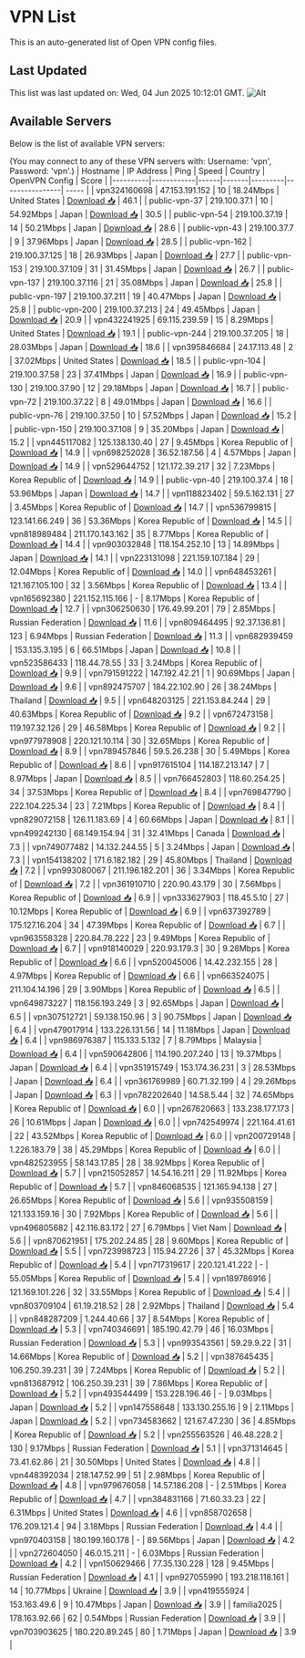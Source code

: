 # VPN List

This is an auto-generated list of Open VPN config files.

## Last Updated

This list was last updated on: Wed, 04 Jun 2025 10:12:01 GMT.
![Alt](https://repobeats.axiom.co/api/embed/186b98318ef1479477931607c1ad7d823f12451f.svg "Repobeats analytics image")

## Available Servers

Below is the list of available VPN servers:

(You may connect to any of these VPN servers with: Username: 'vpn', Password: 'vpn'.)
| Hostname | IP Address | Ping | Speed | Country | OpenVPN Config | Score |
|----------|------------|------|-------|---------|----------------| ----- |
| vpn324160698 | 47.153.191.152 | 10 | 18.24Mbps | United States | [Download 📥](./configs/server_0_US.ovpn) | 46.1 |
| public-vpn-37 | 219.100.37.1 | 10 | 54.92Mbps | Japan | [Download 📥](./configs/server_1_JP.ovpn) | 30.5 |
| public-vpn-54 | 219.100.37.19 | 14 | 50.21Mbps | Japan | [Download 📥](./configs/server_2_JP.ovpn) | 28.6 |
| public-vpn-43 | 219.100.37.7 | 9 | 37.96Mbps | Japan | [Download 📥](./configs/server_3_JP.ovpn) | 28.5 |
| public-vpn-162 | 219.100.37.125 | 18 | 26.93Mbps | Japan | [Download 📥](./configs/server_4_JP.ovpn) | 27.7 |
| public-vpn-153 | 219.100.37.109 | 31 | 31.45Mbps | Japan | [Download 📥](./configs/server_5_JP.ovpn) | 26.7 |
| public-vpn-137 | 219.100.37.116 | 21 | 35.08Mbps | Japan | [Download 📥](./configs/server_6_JP.ovpn) | 25.8 |
| public-vpn-197 | 219.100.37.211 | 19 | 40.47Mbps | Japan | [Download 📥](./configs/server_7_JP.ovpn) | 25.8 |
| public-vpn-200 | 219.100.37.213 | 24 | 49.45Mbps | Japan | [Download 📥](./configs/server_8_JP.ovpn) | 20.9 |
| vpn432241925 | 69.115.239.59 | 15 | 8.29Mbps | United States | [Download 📥](./configs/server_9_US.ovpn) | 19.1 |
| public-vpn-244 | 219.100.37.205 | 18 | 28.03Mbps | Japan | [Download 📥](./configs/server_10_JP.ovpn) | 18.6 |
| vpn395846684 | 24.17.113.48 | 2 | 37.02Mbps | United States | [Download 📥](./configs/server_11_US.ovpn) | 18.5 |
| public-vpn-104 | 219.100.37.58 | 23 | 37.41Mbps | Japan | [Download 📥](./configs/server_12_JP.ovpn) | 16.9 |
| public-vpn-130 | 219.100.37.90 | 12 | 29.18Mbps | Japan | [Download 📥](./configs/server_13_JP.ovpn) | 16.7 |
| public-vpn-72 | 219.100.37.22 | 8 | 49.01Mbps | Japan | [Download 📥](./configs/server_14_JP.ovpn) | 16.6 |
| public-vpn-76 | 219.100.37.50 | 10 | 57.52Mbps | Japan | [Download 📥](./configs/server_15_JP.ovpn) | 15.2 |
| public-vpn-150 | 219.100.37.108 | 9 | 35.20Mbps | Japan | [Download 📥](./configs/server_16_JP.ovpn) | 15.2 |
| vpn445117082 | 125.138.130.40 | 27 | 9.45Mbps | Korea Republic of | [Download 📥](./configs/server_17_KR.ovpn) | 14.9 |
| vpn698252028 | 36.52.187.56 | 4 | 4.57Mbps | Japan | [Download 📥](./configs/server_18_JP.ovpn) | 14.9 |
| vpn529644752 | 121.172.39.217 | 32 | 7.23Mbps | Korea Republic of | [Download 📥](./configs/server_19_KR.ovpn) | 14.9 |
| public-vpn-40 | 219.100.37.4 | 18 | 53.96Mbps | Japan | [Download 📥](./configs/server_20_JP.ovpn) | 14.7 |
| vpn118823402 | 59.5.162.131 | 27 | 3.45Mbps | Korea Republic of | [Download 📥](./configs/server_21_KR.ovpn) | 14.7 |
| vpn536799815 | 123.141.66.249 | 36 | 53.36Mbps | Korea Republic of | [Download 📥](./configs/server_22_KR.ovpn) | 14.5 |
| vpn818989484 | 211.170.143.162 | 35 | 8.77Mbps | Korea Republic of | [Download 📥](./configs/server_23_KR.ovpn) | 14.4 |
| vpn903032848 | 118.154.252.10 | 13 | 14.89Mbps | Japan | [Download 📥](./configs/server_24_JP.ovpn) | 14.1 |
| vpn223131098 | 221.159.107.184 | 29 | 12.04Mbps | Korea Republic of | [Download 📥](./configs/server_25_KR.ovpn) | 14.0 |
| vpn648453261 | 121.167.105.100 | 32 | 3.56Mbps | Korea Republic of | [Download 📥](./configs/server_26_KR.ovpn) | 13.4 |
| vpn165692380 | 221.152.115.166 | - | 8.17Mbps | Korea Republic of | [Download 📥](./configs/server_27_KR.ovpn) | 12.7 |
| vpn306250630 | 176.49.99.201 | 79 | 2.85Mbps | Russian Federation | [Download 📥](./configs/server_28_RU.ovpn) | 11.6 |
| vpn809464495 | 92.37.136.81 | 123 | 6.94Mbps | Russian Federation | [Download 📥](./configs/server_29_RU.ovpn) | 11.3 |
| vpn682939459 | 153.135.3.195 | 6 | 66.51Mbps | Japan | [Download 📥](./configs/server_30_JP.ovpn) | 10.8 |
| vpn523586433 | 118.44.78.55 | 33 | 3.24Mbps | Korea Republic of | [Download 📥](./configs/server_31_KR.ovpn) | 9.9 |
| vpn791591222 | 147.192.42.21 | 1 | 90.69Mbps | Japan | [Download 📥](./configs/server_32_JP.ovpn) | 9.6 |
| vpn892475707 | 184.22.102.90 | 26 | 38.24Mbps | Thailand | [Download 📥](./configs/server_33_TH.ovpn) | 9.5 |
| vpn648203125 | 221.153.84.244 | 29 | 40.63Mbps | Korea Republic of | [Download 📥](./configs/server_34_KR.ovpn) | 9.2 |
| vpn672473158 | 119.197.32.126 | 29 | 46.58Mbps | Korea Republic of | [Download 📥](./configs/server_35_KR.ovpn) | 9.2 |
| vpn977978908 | 220.121.10.114 | 30 | 32.65Mbps | Korea Republic of | [Download 📥](./configs/server_36_KR.ovpn) | 8.9 |
| vpn789457846 | 59.5.26.238 | 30 | 5.49Mbps | Korea Republic of | [Download 📥](./configs/server_37_KR.ovpn) | 8.6 |
| vpn917615104 | 114.187.213.147 | 7 | 8.97Mbps | Japan | [Download 📥](./configs/server_38_JP.ovpn) | 8.5 |
| vpn766452803 | 118.60.254.25 | 34 | 37.53Mbps | Korea Republic of | [Download 📥](./configs/server_39_KR.ovpn) | 8.4 |
| vpn769847790 | 222.104.225.34 | 23 | 7.21Mbps | Korea Republic of | [Download 📥](./configs/server_40_KR.ovpn) | 8.4 |
| vpn829072158 | 126.11.183.69 | 4 | 60.66Mbps | Japan | [Download 📥](./configs/server_41_JP.ovpn) | 8.1 |
| vpn499242130 | 68.149.154.94 | 31 | 32.41Mbps | Canada | [Download 📥](./configs/server_42_CA.ovpn) | 7.3 |
| vpn749077482 | 14.132.244.55 | 5 | 3.24Mbps | Japan | [Download 📥](./configs/server_43_JP.ovpn) | 7.3 |
| vpn154138202 | 171.6.182.182 | 29 | 45.80Mbps | Thailand | [Download 📥](./configs/server_44_TH.ovpn) | 7.2 |
| vpn993080067 | 211.196.182.201 | 36 | 3.34Mbps | Korea Republic of | [Download 📥](./configs/server_45_KR.ovpn) | 7.2 |
| vpn361910710 | 220.90.43.179 | 30 | 7.56Mbps | Korea Republic of | [Download 📥](./configs/server_46_KR.ovpn) | 6.9 |
| vpn333627903 | 118.45.5.10 | 27 | 10.12Mbps | Korea Republic of | [Download 📥](./configs/server_47_KR.ovpn) | 6.9 |
| vpn637392789 | 175.127.16.204 | 34 | 47.39Mbps | Korea Republic of | [Download 📥](./configs/server_48_KR.ovpn) | 6.7 |
| vpn963558328 | 220.84.78.222 | 23 | 9.49Mbps | Korea Republic of | [Download 📥](./configs/server_49_KR.ovpn) | 6.7 |
| vpn918140029 | 220.93.179.3 | 30 | 9.28Mbps | Korea Republic of | [Download 📥](./configs/server_50_KR.ovpn) | 6.6 |
| vpn520045006 | 14.42.232.155 | 28 | 4.97Mbps | Korea Republic of | [Download 📥](./configs/server_51_KR.ovpn) | 6.6 |
| vpn663524075 | 211.104.14.196 | 29 | 3.90Mbps | Korea Republic of | [Download 📥](./configs/server_52_KR.ovpn) | 6.5 |
| vpn649873227 | 118.156.193.249 | 3 | 92.65Mbps | Japan | [Download 📥](./configs/server_53_JP.ovpn) | 6.5 |
| vpn307512721 | 59.138.150.96 | 3 | 90.75Mbps | Japan | [Download 📥](./configs/server_54_JP.ovpn) | 6.4 |
| vpn479017914 | 133.226.131.56 | 14 | 11.18Mbps | Japan | [Download 📥](./configs/server_55_JP.ovpn) | 6.4 |
| vpn986976387 | 115.133.5.132 | 7 | 8.79Mbps | Malaysia | [Download 📥](./configs/server_56_MY.ovpn) | 6.4 |
| vpn590642806 | 114.190.207.240 | 13 | 19.37Mbps | Japan | [Download 📥](./configs/server_57_JP.ovpn) | 6.4 |
| vpn351915749 | 153.174.36.231 | 3 | 28.53Mbps | Japan | [Download 📥](./configs/server_58_JP.ovpn) | 6.4 |
| vpn361769989 | 60.71.32.199 | 4 | 29.26Mbps | Japan | [Download 📥](./configs/server_59_JP.ovpn) | 6.3 |
| vpn782202640 | 14.58.5.44 | 32 | 74.65Mbps | Korea Republic of | [Download 📥](./configs/server_60_KR.ovpn) | 6.0 |
| vpn267620663 | 133.238.177.173 | 26 | 10.61Mbps | Japan | [Download 📥](./configs/server_61_JP.ovpn) | 6.0 |
| vpn742549974 | 221.164.41.61 | 22 | 43.52Mbps | Korea Republic of | [Download 📥](./configs/server_62_KR.ovpn) | 6.0 |
| vpn200729148 | 1.226.183.79 | 38 | 45.29Mbps | Korea Republic of | [Download 📥](./configs/server_63_KR.ovpn) | 6.0 |
| vpn482523955 | 58.143.17.85 | 28 | 38.92Mbps | Korea Republic of | [Download 📥](./configs/server_64_KR.ovpn) | 5.7 |
| vpn215052857 | 14.54.16.211 | 29 | 11.92Mbps | Korea Republic of | [Download 📥](./configs/server_65_KR.ovpn) | 5.7 |
| vpn846068535 | 121.165.94.138 | 27 | 26.65Mbps | Korea Republic of | [Download 📥](./configs/server_66_KR.ovpn) | 5.6 |
| vpn935508159 | 121.133.159.16 | 30 | 7.92Mbps | Korea Republic of | [Download 📥](./configs/server_67_KR.ovpn) | 5.6 |
| vpn496805682 | 42.116.83.172 | 27 | 6.79Mbps | Viet Nam | [Download 📥](./configs/server_68_VN.ovpn) | 5.6 |
| vpn870621951 | 175.202.24.85 | 28 | 9.60Mbps | Korea Republic of | [Download 📥](./configs/server_69_KR.ovpn) | 5.5 |
| vpn723998723 | 115.94.27.26 | 37 | 45.32Mbps | Korea Republic of | [Download 📥](./configs/server_70_KR.ovpn) | 5.4 |
| vpn717319617 | 220.121.41.222 | - | 55.05Mbps | Korea Republic of | [Download 📥](./configs/server_71_KR.ovpn) | 5.4 |
| vpn189786916 | 121.169.101.226 | 32 | 33.55Mbps | Korea Republic of | [Download 📥](./configs/server_72_KR.ovpn) | 5.4 |
| vpn803709104 | 61.19.218.52 | 28 | 2.92Mbps | Thailand | [Download 📥](./configs/server_73_TH.ovpn) | 5.4 |
| vpn848287209 | 1.244.40.66 | 37 | 8.54Mbps | Korea Republic of | [Download 📥](./configs/server_74_KR.ovpn) | 5.3 |
| vpn740346691 | 185.190.42.79 | 46 | 16.03Mbps | Russian Federation | [Download 📥](./configs/server_75_RU.ovpn) | 5.3 |
| vpn993543561 | 59.29.9.22 | 31 | 14.66Mbps | Korea Republic of | [Download 📥](./configs/server_76_KR.ovpn) | 5.2 |
| vpn387645435 | 106.250.39.231 | 39 | 7.24Mbps | Korea Republic of | [Download 📥](./configs/server_77_KR.ovpn) | 5.2 |
| vpn813687912 | 106.250.39.231 | 39 | 7.86Mbps | Korea Republic of | [Download 📥](./configs/server_78_KR.ovpn) | 5.2 |
| vpn493544499 | 153.228.196.46 | - | 9.03Mbps | Japan | [Download 📥](./configs/server_79_JP.ovpn) | 5.2 |
| vpn147558648 | 133.130.255.16 | 9 | 2.11Mbps | Japan | [Download 📥](./configs/server_80_JP.ovpn) | 5.2 |
| vpn734583662 | 121.67.47.230 | 36 | 4.85Mbps | Korea Republic of | [Download 📥](./configs/server_81_KR.ovpn) | 5.2 |
| vpn255563526 | 46.48.228.2 | 130 | 9.17Mbps | Russian Federation | [Download 📥](./configs/server_82_RU.ovpn) | 5.1 |
| vpn371314645 | 73.41.62.86 | 21 | 30.50Mbps | United States | [Download 📥](./configs/server_83_US.ovpn) | 4.8 |
| vpn448392034 | 218.147.52.99 | 51 | 2.98Mbps | Korea Republic of | [Download 📥](./configs/server_84_KR.ovpn) | 4.8 |
| vpn979676058 | 14.57.186.208 | - | 2.51Mbps | Korea Republic of | [Download 📥](./configs/server_85_KR.ovpn) | 4.7 |
| vpn384831166 | 71.60.33.23 | 22 | 6.31Mbps | United States | [Download 📥](./configs/server_86_US.ovpn) | 4.6 |
| vpn858702658 | 176.209.121.4 | 94 | 3.18Mbps | Russian Federation | [Download 📥](./configs/server_87_RU.ovpn) | 4.4 |
| vpn970403158 | 180.199.160.178 | - | 89.56Mbps | Japan | [Download 📥](./configs/server_88_JP.ovpn) | 4.2 |
| vpn272604050 | 46.0.15.211 | - | 6.03Mbps | Russian Federation | [Download 📥](./configs/server_89_RU.ovpn) | 4.2 |
| vpn150629466 | 77.35.130.228 | 128 | 9.45Mbps | Russian Federation | [Download 📥](./configs/server_90_RU.ovpn) | 4.1 |
| vpn927055990 | 193.218.118.161 | 14 | 10.77Mbps | Ukraine | [Download 📥](./configs/server_91_UA.ovpn) | 3.9 |
| vpn419555924 | 153.163.49.6 | 9 | 10.47Mbps | Japan | [Download 📥](./configs/server_92_JP.ovpn) | 3.9 |
| familia2025 | 178.163.92.66 | 62 | 0.54Mbps | Russian Federation | [Download 📥](./configs/server_93_RU.ovpn) | 3.9 |
| vpn703903625 | 180.220.89.245 | 80 | 1.71Mbps | Japan | [Download 📥](./configs/server_94_JP.ovpn) | 3.9 |
